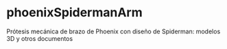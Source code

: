# phoenixSpidermanArm
Prótesis mecánica de brazo de Phoenix con diseño de Spiderman: modelos 3D y otros documentos
